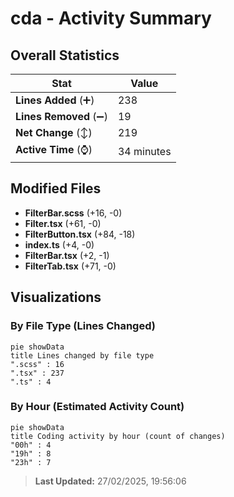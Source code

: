 # cda - Activity Summary 

## Overall Statistics

| Stat                   | Value                                                             |
| ---------------------- | ----------------------------------------------------------------- |
| **Lines Added** (➕)   | 238                                          |
| **Lines Removed** (➖) | 19                                        |
| **Net Change** (↕)    | 219                |
| **Active Time** (⌚)   | 34 minutes |


## Modified Files
- **FilterBar.scss** (+16, -0)
- **Filter.tsx** (+61, -0)
- **FilterButton.tsx** (+84, -18)
- **index.ts** (+4, -0)
- **FilterBar.tsx** (+2, -1)
- **FilterTab.tsx** (+71, -0)

## Visualizations

### By File Type (Lines Changed)

```mermaid
pie showData
title Lines changed by file type
".scss" : 16
".tsx" : 237
".ts" : 4
```

### By Hour (Estimated Activity Count)

```mermaid
pie showData
title Coding activity by hour (count of changes)
"00h" : 4
"19h" : 8
"23h" : 7
```


> **Last Updated:** 27/02/2025, 19:56:06